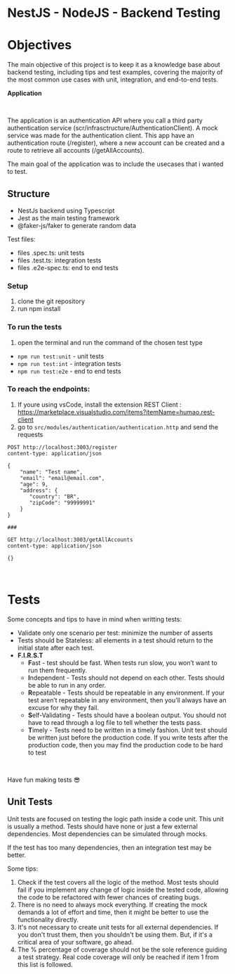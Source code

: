 # NestJS - NodeJS - Backend Testing

# Objectives

The main objective of this project is to keep it as a knowledge base about backend testing, including tips and test examples, covering the majority of the most common use cases with unit, integration, and end-to-end tests.

**Application**

</br>

The application is an authentication API where you call a third party authentication service (scr/infrasctructure/AuthenticationClient). A mock service was made for the authentication client. This app have an authentication route (/register), where a new account can be created and a route to retrieve all accounts (/getAllAccounts). 

The main goal of the application was to include the usecases that i wanted to test.


## Structure

- NestJs backend using Typescript
- Jest as the main testing framework
- @faker-js/faker to generate random data

Test files:

- files .spec.ts: unit tests
- files .test.ts: integration tests
- files .e2e-spec.ts: end to end tests

### Setup

1. clone the git repository
1. run npm install

### To run the tests

1. open the terminal and run the command of the chosen test type

- `npm run test:unit` - unit tests
- `npm run test:int`  - integration tests
- `npm run test:e2e`  - end to end tests


###  To reach the endpoints:

1. If youre using vsCode, install the extension REST Client : https://marketplace.visualstudio.com/items?itemName=humao.rest-client
1. go to ``src/modules/authentication/authentication.http`` and send the requests


```
POST http://localhost:3003/register
content-type: application/json

{
    "name": "Test name",
    "email": "email@email.com",
    "age": 9,
    "address": {
       "country": "BR",
       "zipCode": "99999991"
    }
}

###

GET http://localhost:3003/getAllAccounts
content-type: application/json

{}
```

</br>


# Tests

Some concepts and tips to have in mind when writting tests:

- Validate only one scenario per test: minimize the number of asserts
- Tests should be Stateless: all elements in a test should return to the initial state after each test.
- **F.I.R.S.T**
    - **F**ast - test should be fast. When tests run slow, you won’t want to run them frequently.
    - **I**ndependent - Tests should not depend on each other. Tests should be able to run in any order.
    - **R**epeatable - Tests should be repeatable in any environment. If your test aren’t repeatable in any environment, then you’ll always have an excuse for why they fail.
    - **S**elf-Validating - Tests should have a boolean output. You should not have to read through a log file to tell whether the tests pass.
    - **T**imely - Tests need to be written in a timely fashion. Unit test should be written just before the production code. If you write tests after the production code, then you may find the production code to be hard to test

</br>

Have fun making tests :sunglasses:
## Unit Tests

Unit tests are focused on testing the logic path inside a code unit. This unit is usually a method. Tests should have none or just a few external dependencies. Most dependencies can be simulated through mocks. 

If the test has too many dependencies, then an integration test may be better.

Some tips:

1. Check if the test covers all the logic of the method. Most tests should fail if you implement any change of logic inside the tested code, allowing the code to be refactored with fewer chances of creating bugs.
2. There is no need to always mock everything. If creating the mock demands a lot of effort and time, then it might be better to use the functionality directly.
3. It's not necessary to create unit tests for all external dependencies. If you don't trust them, then you shouldn't be using them. But, if it's a critical area of your software, go ahead.
4. The % percentage of coverage should not be the sole reference guiding a test strategy. Real code coverage will only be reached if item 1 from this list is followed.






